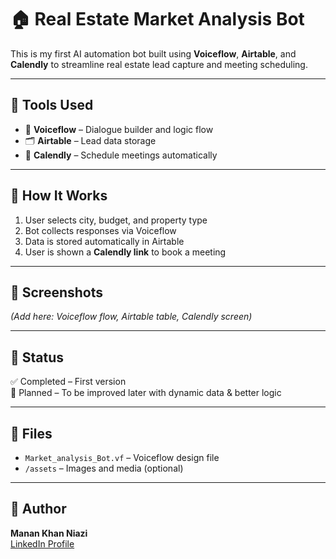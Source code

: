 # 🏠 Real Estate Market Analysis Bot

This is my first AI automation bot built using **Voiceflow**, **Airtable**, and **Calendly** to streamline real estate lead capture and meeting scheduling.

---

## 🔧 Tools Used

- 🔁 **Voiceflow** – Dialogue builder and logic flow
- 🗂 **Airtable** – Lead data storage
- 📅 **Calendly** – Schedule meetings automatically

---

## 🚀 How It Works

1. User selects city, budget, and property type
2. Bot collects responses via Voiceflow
3. Data is stored automatically in Airtable
4. User is shown a **Calendly link** to book a meeting

---

## 📸 Screenshots

*(Add here: Voiceflow flow, Airtable table, Calendly screen)*

---

## 📌 Status

✅ Completed – First version  
🚧 Planned – To be improved later with dynamic data & better logic

---

## 📂 Files

- `Market_analysis_Bot.vf` – Voiceflow design file
- `/assets` – Images and media (optional)

---

## 👤 Author

**Manan Khan Niazi**  
[LinkedIn Profile](https://www.linkedin.com/in/manan-khan-niazi-841419304)

